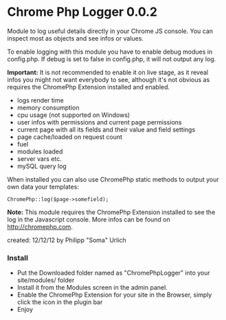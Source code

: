 Chrome Php Logger 0.0.2
=======================

Module to log useful details directly in your Chrome JS console. You can inspect most as objects and see infos or values.

To enable logging with this module you have to enable debug modues in config.php. If debug is set to false in config.php, it will not output any log.

**Important:** It is not recommended to enable it on live stage, as it reveal infos you might not want everybody to see, although it's not obvious as requires the ChromePhp Extension installed and enabled.


- logs render time
- memory consumption
- cpu usage (not supported on Windows)
- user infos with permissions and current page permissions
- current page with all its fields and their value and field settings
- page cache/loaded on request count
- fuel
- modules loaded
- server vars etc.
- mySQL query log

When installed you can also use ChromePhp static methods to output your own data your templates:

```
ChromePhp::log($page->somefield);
```

**Note:**
This module requires the ChromePhp Extension installed to see the log in the Javascript console.
More infos can be found on http://chromephp.com.

created: 12/12/12 by Philipp "Soma" Urlich

### Install

- Put the Downloaded folder named as "ChromePhpLogger" into your site/modules/ folder
- Install it from the Modules screen in the admin panel.
- Enable the ChromePhp Extension for your site in the Browser, simply click the icon in the plugin bar
- Enjoy

